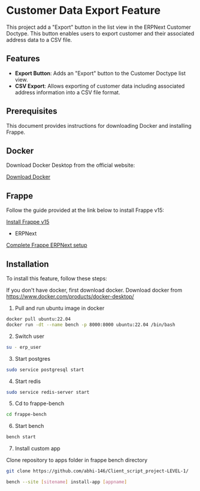 # Customer Data Export Feature

This project add a "Export" button in the list view in the ERPNext Customer Doctype. This button enables users to export customer and their associated address data to a CSV file. 

## Features

- **Export Button**: Adds an "Export" button to the Customer Doctype list view.
- **CSV Export**: Allows exporting of customer data including associated address information into a CSV file format.

## Prerequisites

This document provides instructions for downloading Docker and installing Frappe.

## Docker
Download Docker Desktop from the official website:

[Download Docker](https://www.docker.com/products/docker-desktop)

## Frappe
Follow the guide provided at the link below to install Frappe v15:

[Install Frappe v15](https://wiki.nestorbird.com/wiki/install-frappe-v15)

- ERPNext

[Complete Frappe ERPNext setup](https://github.com/frappe/bench?tab=readme-ov-file)



## Installation

To install this feature, follow these steps:

If you don't have docker, first download docker.
Download docker from https://www.docker.com/products/docker-desktop/

1. Pull and run ubuntu image in docker

```bash
docker pull ubuntu:22.04
docker run -dt --name bench -p 8000:8000 ubuntu:22.04 /bin/bash
```

2. Switch user

```bash
su - erp_user
```

3. Start postgres

```bash
sudo service postgresql start
```

4. Start redis

```bash
sudo service redis-server start
```

5. Cd to frappe-bench

```bash
cd frappe-bench
```

6. Start bench

```bash
bench start
```

7. Install custom app

Clone repository to apps folder in frappe bench directory
```bash
git clone https://github.com/abhi-146/Client_script_project-LEVEL-1/
```

```bash
bench --site [sitename] install-app [appname]
```
